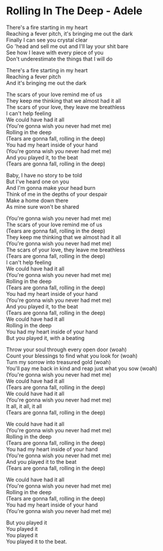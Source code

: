 # Rolling In The Deep - Adele

There's a fire starting in my heart\
Reaching a fever pitch, it's bringing me out the dark\
Finally I can see you crystal clear\
Go 'head and sell me out and I'll lay your shit bare\
See how I leave with every piece of you\
Don't underestimate the things that I will do

There's a fire starting in my heart\
Reaching a fever pitch\
And it's bringing me out the dark

The scars of your love remind me of us\
They keep me thinking that we almost had it all\
The scars of your love, they leave me breathless\
I can't help feeling\
We could have had it all\
(You're gonna wish you never had met me)\
Rolling in the deep\
(Tears are gonna fall, rolling in the deep)\
You had my heart inside of your hand\
(You're gonna wish you never had met me)\
And you played it, to the beat\
(Tears are gonna fall, rolling in the deep)

Baby, I have no story to be told\
But I've heard one on you\
And I'm gonna make your head burn\
Think of me in the depths of your despair\
Make a home down there\
As mine sure won't be shared

(You're gonna wish you never had met me)\
The scars of your love remind me of us\
(Tears are gonna fall, rolling in the deep)\
They keep me thinking that we almost had it all\
(You're gonna wish you never had met me)\
The scars of your love, they leave me breathless\
(Tears are gonna fall, rolling in the deep)\
I can't help feeling\
We could have had it all\
(You're gonna wish you never had met me)\
Rolling in the deep\
(Tears are gonna fall, rolling in the deep)\
You had my heart inside of your hand\
(You're gonna wish you never had met me)\
And you played it, to the beat\
(Tears are gonna fall, rolling in the deep)\
We could have had it all\
Rolling in the deep\
You had my heart inside of your hand\
But you played it, with a beating

Throw your soul through every open door (woah)\
Count your blessings to find what you look for (woah)\
Turn my sorrow into treasured gold (woah)\
You'll pay me back in kind and reap just what you sow (woah)\
(You're gonna wish you never had met me)\
We could have had it all\
(Tears are gonna fall, rolling in the deep)\
We could have had it all\
(You're gonna wish you never had met me)\
It all, it all, it all\
(Tears are gonna fall, rolling in the deep)

We could have had it all\
(You're gonna wish you never had met me)\
Rolling in the deep\
(Tears are gonna fall, rolling in the deep)\
You had my heart inside of your hand\
(You're gonna wish you never had met me)\
And you played it to the beat\
(Tears are gonna fall, rolling in the deep)

We could have had it all\
(You're gonna wish you never had met me)\
Rolling in the deep\
(Tears are gonna fall, rolling in the deep)\
You had my heart inside of your hand\
(You're gonna wish you never had met me)

But you played it\
You played it\
You played it\
You played it to the beat.